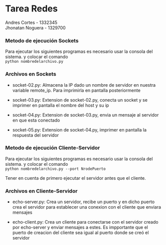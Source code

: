 # Tarea Redes

Andres Cortes - 1332345  
Jhonatan Noguera - 1329700   

### Metodo de ejecución Sockets

Para ejecutar los siguientes programas es necesario usar la consola del sistema. y colocar el comando   
``python nombredelarchivo.py`` 

### Archivos en Sockets

- socket-02.py: Almacena la IP dado un nombre de servidor en nuestra variable remote_ip. Para imprimirla en pantalla posteriormente  

- socket-03.py: Extension de socket-02.py, conecta un socket y se imprimer en pantalla el nombre del host y su ip  

- socket-04.py: Extension de socket-03.py, envia un mensaje al servidor en que esta conectado  

- socket-05.py: Extension de socket-04.py, imprimer en pantalla la respuesta del servidor

### Metodo de ejecución Cliente-Servidor

Para ejecutar los siguientes programas es necesario usar la consola del sistema. y colocar el comando   
``python nombredelarchivo.py --port NrodePuerto`` 

Tener en cuenta de primero ejecutar el servidor antes que el cliente.

### Archivos en Cliente-Servidor

- echo-server.py: Crea un servidor, recibe un puerto y en dicho puerto crea el servidor para establecer una conexion con el cliente que enviara mensajes

- echo-client.py: Crea un cliente para conectarse con el servidor creado por echo-server y enviar mensajes a estes. Es impportante que el puerto de creacion del cliente sea igual al puerto donde se creó el servidor
